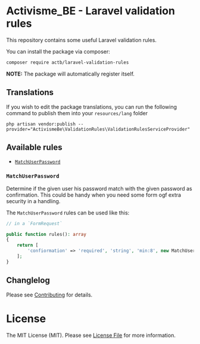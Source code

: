 # Activisme_BE - Laravel validation rules 

This repository contains some useful Laravel validation rules. 

You can install the package via composer: 

```bash
composer require actb/laravel-validation-rules
```

**NOTE:** The package will automatically register itself. 

## Translations 

If you wish to edit the package translations, you can run the following command to publish them into your `resources/lang` folder 

```
php artisan vendor:publish --provider="ActivismeBe\ValidationRules\ValidationRulesServiceProvider"
```

## Available rules 

- [`MatchUserPassword`](#MatchUserPassword)

### `MatchUserPassword`

Determine if the given user his password match with the given password as confirmation. This could be handy when you need some form ogf extra security in a handling. 

The `MatchUserPassword` rules can be used like this: 

```php 
// in a `FormRequest`

public function rules(): array 
{
    return [
        'confiormation' => 'required', 'string', 'min:8', new MatchUserPassword($this->user())
    ];
}
```

## Changlelog 

Please see [Contributing](CONTRIBUTING.md) for details. 

# License 

The MIT License (MIT). Please see [License File](LICENSE.md) for more information.